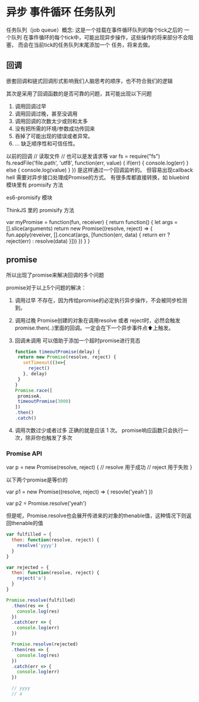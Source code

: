 # 异步 事件循环 任务队列
任务队列（job queue）概念:
  这是一个挂载在事件循环队列的每个tick之后的 一个队列
  在事件循环的每个tick中，可能出现异步操作，这些操作的将来部分不会阻塞，
  而会在当前tick的任务队列末尾添加一个 任务，将来去做。

## 回调
  嵌套回调和链式回调形式影响我们人脑思考的顺序，也不符合我们的逻辑

  其次是采用了回调函数的是否可靠的问题，其可能出现以下问题
  1. 调用回调过早
  2. 调用回调过晚，甚至没调用
  3. 调用回调的次数太少或则和太多
  4. 没有把所需的环境/参数成功传回来
  5. 吞掉了可能出现的错误或者异常。
  6. ...
缺乏顺序性和可信任性。


以前的回调
// 读取文件
// 也可以是发请求等
var fs = require("fs")
fs.readFile('file.path', 'utf8', function(err, value) {
  if(err) {
    console.log(err)
  } else {
    console.log(value)
  }
})
是这样通过一个回调监听的。
但容易出现callback hell
需要对异步接口处理成Promise的方式。
有很多库都直接转换，如
bluebird 模块里有 promisify 方法

es6-promisify 模块

ThinkJS 里的 promisify 方法

var myPromise = function(fun, receiver) {
  return function() {
    let args = [].slice(arguments)
    return new Promise((resolve, reject) => {
      fun.apply(reveiver, [].concat(args, [function(err, data) {
        return err ? reject(err) : resolve(data) 
      }]))
    })
  }
}


## promise
所以出现了promise来解决回调的多个问题

promise对于以上5个问题的解决：
1. 调用过早
    不存在，因为传给promise的必定执行异步操作，不会被同步检测到。
2. 调用过晚
    Promise创建的对象在调用resolve 或者 reject时，必然会触发
    promise.then(..)里面的回调。一定会在下一个异步事件点⬆上触发。
3. 回调未调用
    可以借助于添加一个超时promise进行竞态
    ```js
    function timeoutPromise(delay) {
     return new Promise(resolve, reject) {
       setTimeout(()=>{
         reject()
       }, delay)
     }     
   }
   Promise.race([
     promiseA,
     timeoutPromise(3000)
   ])
   .then()
   .catch()
    ```
   
4. 调用次数过少或者过多
    正确的就是应该 1 次。
    promise响应函数只会执行一次，除非你也触发了多次
    
### Promise API

var p = new Promise(resolve, reject) {
  // resolve 用于成功
  // reject  用于失败
}

以下两个promise是等价的

var p1 = new Promise((resolve, reject) => {
  resovle('yeah')
})

var p2 = Promise.resolve('yeah')

但是呢，Promise.resolve也会展开传进来的对象的thenable值，这种情况下则返回thenable的值

```js
var fulfilled = {
  then: function(resolve, reject) {
    resolve('yyyy')
  }
}

var rejected = {
  then: function(resolve, reject) {
    reject('a')
  }
}

Promise.resolve(fulfilled)
  .then(res => {
    console.log(res)
  })
  .catch(err => {
    console.log(err)
  })

  Promise.resolve(rejected)
  .then(res => {
    console.log(res)
  })
  .catch(err => {
    console.log(err)
  })

  // yyyy
  // a
```